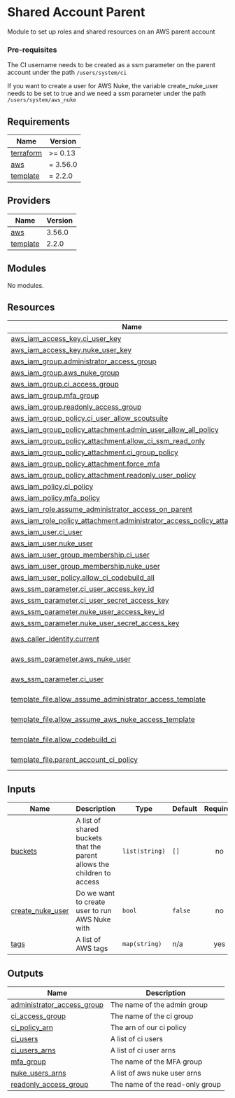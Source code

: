# Shared Account Parent

Module to set up roles and shared resources on an AWS parent account

### Pre-requisites
The CI username needs to be created as a ssm parameter on the parent account under the path `/users/system/ci`

If you want to create a user for AWS Nuke, the variable create_nuke_user needs to be set to true and we need a ssm parameter under the path
`/users/system/aws_nuke`

<!-- BEGIN_TF_DOCS -->
## Requirements

| Name | Version |
|------|---------|
| <a name="requirement_terraform"></a> [terraform](#requirement\_terraform) | >= 0.13 |
| <a name="requirement_aws"></a> [aws](#requirement\_aws) | = 3.56.0 |
| <a name="requirement_template"></a> [template](#requirement\_template) | = 2.2.0 |

## Providers

| Name | Version |
|------|---------|
| <a name="provider_aws"></a> [aws](#provider\_aws) | 3.56.0 |
| <a name="provider_template"></a> [template](#provider\_template) | 2.2.0 |

## Modules

No modules.

## Resources

| Name | Type |
|------|------|
| [aws_iam_access_key.ci_user_key](https://registry.terraform.io/providers/hashicorp/aws/3.56.0/docs/resources/iam_access_key) | resource |
| [aws_iam_access_key.nuke_user_key](https://registry.terraform.io/providers/hashicorp/aws/3.56.0/docs/resources/iam_access_key) | resource |
| [aws_iam_group.administrator_access_group](https://registry.terraform.io/providers/hashicorp/aws/3.56.0/docs/resources/iam_group) | resource |
| [aws_iam_group.aws_nuke_group](https://registry.terraform.io/providers/hashicorp/aws/3.56.0/docs/resources/iam_group) | resource |
| [aws_iam_group.ci_access_group](https://registry.terraform.io/providers/hashicorp/aws/3.56.0/docs/resources/iam_group) | resource |
| [aws_iam_group.mfa_group](https://registry.terraform.io/providers/hashicorp/aws/3.56.0/docs/resources/iam_group) | resource |
| [aws_iam_group.readonly_access_group](https://registry.terraform.io/providers/hashicorp/aws/3.56.0/docs/resources/iam_group) | resource |
| [aws_iam_group_policy.ci_user_allow_scoutsuite](https://registry.terraform.io/providers/hashicorp/aws/3.56.0/docs/resources/iam_group_policy) | resource |
| [aws_iam_group_policy_attachment.admin_user_allow_all_policy](https://registry.terraform.io/providers/hashicorp/aws/3.56.0/docs/resources/iam_group_policy_attachment) | resource |
| [aws_iam_group_policy_attachment.allow_ci_ssm_read_only](https://registry.terraform.io/providers/hashicorp/aws/3.56.0/docs/resources/iam_group_policy_attachment) | resource |
| [aws_iam_group_policy_attachment.ci_group_policy](https://registry.terraform.io/providers/hashicorp/aws/3.56.0/docs/resources/iam_group_policy_attachment) | resource |
| [aws_iam_group_policy_attachment.force_mfa](https://registry.terraform.io/providers/hashicorp/aws/3.56.0/docs/resources/iam_group_policy_attachment) | resource |
| [aws_iam_group_policy_attachment.readonly_user_policy](https://registry.terraform.io/providers/hashicorp/aws/3.56.0/docs/resources/iam_group_policy_attachment) | resource |
| [aws_iam_policy.ci_policy](https://registry.terraform.io/providers/hashicorp/aws/3.56.0/docs/resources/iam_policy) | resource |
| [aws_iam_policy.mfa_policy](https://registry.terraform.io/providers/hashicorp/aws/3.56.0/docs/resources/iam_policy) | resource |
| [aws_iam_role.assume_administrator_access_on_parent](https://registry.terraform.io/providers/hashicorp/aws/3.56.0/docs/resources/iam_role) | resource |
| [aws_iam_role_policy_attachment.administrator_access_policy_attachment](https://registry.terraform.io/providers/hashicorp/aws/3.56.0/docs/resources/iam_role_policy_attachment) | resource |
| [aws_iam_user.ci_user](https://registry.terraform.io/providers/hashicorp/aws/3.56.0/docs/resources/iam_user) | resource |
| [aws_iam_user.nuke_user](https://registry.terraform.io/providers/hashicorp/aws/3.56.0/docs/resources/iam_user) | resource |
| [aws_iam_user_group_membership.ci_user](https://registry.terraform.io/providers/hashicorp/aws/3.56.0/docs/resources/iam_user_group_membership) | resource |
| [aws_iam_user_group_membership.nuke_user](https://registry.terraform.io/providers/hashicorp/aws/3.56.0/docs/resources/iam_user_group_membership) | resource |
| [aws_iam_user_policy.allow_ci_codebuild_all](https://registry.terraform.io/providers/hashicorp/aws/3.56.0/docs/resources/iam_user_policy) | resource |
| [aws_ssm_parameter.ci_user_access_key_id](https://registry.terraform.io/providers/hashicorp/aws/3.56.0/docs/resources/ssm_parameter) | resource |
| [aws_ssm_parameter.ci_user_secret_access_key](https://registry.terraform.io/providers/hashicorp/aws/3.56.0/docs/resources/ssm_parameter) | resource |
| [aws_ssm_parameter.nuke_user_access_key_id](https://registry.terraform.io/providers/hashicorp/aws/3.56.0/docs/resources/ssm_parameter) | resource |
| [aws_ssm_parameter.nuke_user_secret_access_key](https://registry.terraform.io/providers/hashicorp/aws/3.56.0/docs/resources/ssm_parameter) | resource |
| [aws_caller_identity.current](https://registry.terraform.io/providers/hashicorp/aws/3.56.0/docs/data-sources/caller_identity) | data source |
| [aws_ssm_parameter.aws_nuke_user](https://registry.terraform.io/providers/hashicorp/aws/3.56.0/docs/data-sources/ssm_parameter) | data source |
| [aws_ssm_parameter.ci_user](https://registry.terraform.io/providers/hashicorp/aws/3.56.0/docs/data-sources/ssm_parameter) | data source |
| [template_file.allow_assume_administrator_access_template](https://registry.terraform.io/providers/hashicorp/template/2.2.0/docs/data-sources/file) | data source |
| [template_file.allow_assume_aws_nuke_access_template](https://registry.terraform.io/providers/hashicorp/template/2.2.0/docs/data-sources/file) | data source |
| [template_file.allow_codebuild_ci](https://registry.terraform.io/providers/hashicorp/template/2.2.0/docs/data-sources/file) | data source |
| [template_file.parent_account_ci_policy](https://registry.terraform.io/providers/hashicorp/template/2.2.0/docs/data-sources/file) | data source |

## Inputs

| Name | Description | Type | Default | Required |
|------|-------------|------|---------|:--------:|
| <a name="input_buckets"></a> [buckets](#input\_buckets) | A list of shared buckets that the parent allows the children to access | `list(string)` | `[]` | no |
| <a name="input_create_nuke_user"></a> [create\_nuke\_user](#input\_create\_nuke\_user) | Do we want to create user to run AWS Nuke with | `bool` | `false` | no |
| <a name="input_tags"></a> [tags](#input\_tags) | A list of AWS tags | `map(string)` | n/a | yes |

## Outputs

| Name | Description |
|------|-------------|
| <a name="output_administrator_access_group"></a> [administrator\_access\_group](#output\_administrator\_access\_group) | The name of the admin group |
| <a name="output_ci_access_group"></a> [ci\_access\_group](#output\_ci\_access\_group) | The name of the ci group |
| <a name="output_ci_policy_arn"></a> [ci\_policy\_arn](#output\_ci\_policy\_arn) | The arn of our ci policy |
| <a name="output_ci_users"></a> [ci\_users](#output\_ci\_users) | A list of ci users |
| <a name="output_ci_users_arns"></a> [ci\_users\_arns](#output\_ci\_users\_arns) | A list of ci user arns |
| <a name="output_mfa_group"></a> [mfa\_group](#output\_mfa\_group) | The name of the MFA group |
| <a name="output_nuke_users_arns"></a> [nuke\_users\_arns](#output\_nuke\_users\_arns) | A list of aws nuke user arns |
| <a name="output_readonly_access_group"></a> [readonly\_access\_group](#output\_readonly\_access\_group) | The name of the read-only group |
<!-- END_TF_DOCS -->
